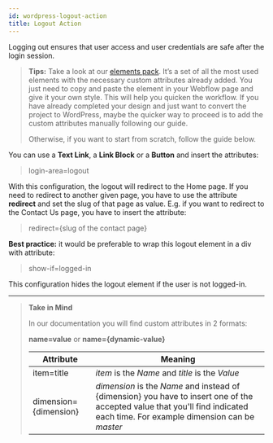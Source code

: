 ```yaml
---
id: wordpress-logout-action
title: Logout Action
---
```


Logging out ensures that user access and user credentials are safe after the login session.

> **Tips:**
> Take a look at our [elements pack](https://webflow.com/website/webflow-to-wordpress-elements-pack). It’s a set of all the most used elements with the necessary custom attributes already added. You just need to copy and paste the element in your Webflow page and give it your own style. This will help you quicken the workflow. If you have already completed your design and just want to convert the project to WordPress, maybe the quicker way to proceed is to add the custom attributes manually following our guide.
>
> Otherwise, if you want to start from scratch, follow the guide below.

You can use a **Text Link**, a **Link Block** or a **Button** and insert the attributes:

> login-area=logout

With this configuration, the logout will redirect to the Home page. If you need to redirect to another given page, you have to use the attribute **redirect** and set the slug of that page as value. E.g. if you want to redirect to the Contact Us page, you have to insert the attribute:

> redirect={slug of the contact page}

**Best practice:** it would be preferable to wrap this logout element in a div with attribute:

> show-if=logged-in

This configuration hides the logout element if the user is not logged-in.



---------
> **Take in Mind**
>
> In our documentation you will find custom attributes in 2 formats:
>
> **name=value** or **name={dynamic-value}**
>
>
> **Attribute**             | **Meaning** | 
> -------------             | --------------- |
> | item=title              | *item* is the *Name* and *title* is the *Value* |
> | dimension={dimension}   | *dimension* is the *Name* and instead of {dimension} you have to insert one of the accepted value that you'll find indicated each time. For example dimension can be *master*|